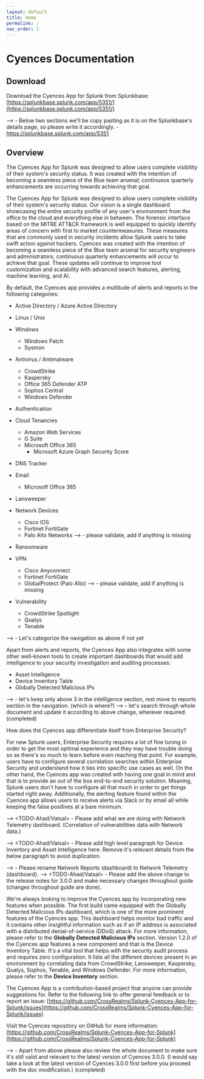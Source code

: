 ```yaml
---
layout: default
title: Home
permalink: /
nav_order: 1
---
```


# Cyences Documentation

## Download
Download the Cyences App for Splunk from Splunkbase: [https://splunkbase.splunk.com/app/5351/](https://splunkbase.splunk.com/app/5351/)


--> <TODO-Ahad> - Below two sections we'll be copy pasting as it is on the Splunkbase's details page, so please write it accordingly. - https://splunkbase.splunk.com/app/5351

## Overview
The Cyences App for Splunk was designed to allow users complete visibility of their system's security status. It was created with the intention of becoming a seamless piece of the Blue team arsenal; continuous quarterly enhancements are occurring towards achieving that goal.

The Cyences App for Splunk was designed to allow users complete visibility of their system's security status. Our vision is a single dashboard showcasing the entire security profile of any user's environment from the office to the cloud and everything else in between. The forensic interface based on the MITRE ATT&CK framework is well equipped to quickly identify areas of concern with first to market countermeasures. These measures that are commonly used in security incidents allow Splunk users to take swift action against hackers. Cyences was created with the intention of becoming a seamless piece of the Blue team arsenal for security engineers and administrators; continuous quarterly enhancements will occur to achieve that goal. These updates will continue to improve tool customization and scalability with advanced search features, alerting, machine learning, and AI. 

By default, the Cyences app provides a multitude of alerts and reports in the following categories:

* Active Directory / Azure Active Directory 
* Linux / Unix 
* Windows
    * Windows Patch
    * Sysmon

* Antivirus / Antimalware
    * CrowdStrike  
    * Kaspersky
    * Office 365 Defender ATP
    * Sophos Central
    * Windows Defender 

* Authentication 

* Cloud Tenancies
    * Amazon Web Services 
    * G Suite
    * Microsoft Office 365
        * Microsoft Azure Graph Security Score

* DNS Tracker

* Email
    * Microsoft Office 365

* Lansweeper 

* Network Devices 
    * Cisco IOS
    * Fortinet FortiGate 
    * Palo Alto Networks
    --> <TODO-Mahir> - please validate, add if anything is missing

* Ransomware

* VPN
    * Cisco Anyconnect 
    * Fortinet FortiGate
    * GlobalProtect (Palo Alto)
    --> <TODO-Mahir> - please validate, add if anything is missing

* Vulnerability
    * CrowdStrike Spotlight
    * Qualys
    * Tenable 


--> <TODO-Mahir> - Let's categorize the navigation as above if not yet 


Apart from alerts and reports, the Cyences App also integrates with some other well-known tools to create important dashboards that would add intelligence to your security investigation and auditing processes:

* Asset Intelligence 
* Device Inventory Table
* Globally Detected Malicious IPs


--> <TODO-Mahir> - let's keep only above 3 in the intelligence section, rest move to reports section in the navigation. (which is where?)
--> <TODO-Ahad> - let's search through whole document and update it according to above change, wherever required. (completed)


How does the Cyences app differentiate itself from Enterprise Security?

For new Splunk users, Enterprise Security requires a lot of fine tuning in order to get the most optimal experience and they may have trouble doing so as there's so much to learn before even reaching that point. For example, users have to configure several correlation searches within Enterprise Security and understand how it ties into specific use cases as well. On the other hand, the Cyences app was created with having one goal in mind and that is to provide an out of the box end-to-end security solution. Meaning, Splunk users don't have to configure all that much in order to get things started right away. Additionally, the alerting feature found within the Cyences app allows users to receive alerts via Slack or by email all while keeping the false positives at a bare minimum.

--> <TODO-Ahad/Vatsal> - Please add what we are doing with Network Telemetry dashboard. (Correlation of vulnerabilities data with Network data.)

--> <TODO-Ahad/Vatsal> - Please add high level paragraph for Device Inventory and Asset Intelligence here. Remove it's relevant details from the below paragraph to avoid duplication.

--> <TODO-Mahir> - Please rename Network Reports (dashboard) to Network Telemetry (dashboard).
--> <TODO-Ahad/Vatsal> - Please add the above change to the release notes for 3.0.0 and make necessary changes throughout guide (changes throughout guide are done).

We're always looking to improve the Cyences app by incorporating new features when possible. The first build came equipped with the Globally Detected Malicious IPs dashboard, which is one of the more prominent features of the Cyences app. This dashboard helps monitor bad traffic and it contains other insightful information such as if an IP address is associated with a distributed denial-of-service (DDoS) attack. For more information, please refer to the **Globally Detected Malicious IPs** section. Version 1.2.0 of the Cyences app features a new component and that is the Device Inventory Table. It's a vital tool that helps with the security audit process and requires zero configuration. It lists all the different devices present in an environment by correlating data from CrowdStrike, Lansweeper, Kaspersky, Qualys, Sophos, Tenable, and Windows Defender. For more information, please refer to the **Device Inventory** section.

The Cyences App is a contribution-based project that anyone can provide suggestions for. Refer to the following link to offer general feedback or to report an issue: [https://github.com/CrossRealms/Splunk-Cyences-App-for-Splunk/issues](https://github.com/CrossRealms/Splunk-Cyences-App-for-Splunk/issues)

Visit the Cyences repository on GitHub for more information: [https://github.com/CrossRealms/Splunk-Cyences-App-for-Splunk](https://github.com/CrossRealms/Splunk-Cyences-App-for-Splunk)

--> <TODO> - Apart from above please also review the whole document to make sure it's still valid and relevant to the latest version of Cyences 3.0.0. (I would say take a look at the latest version of Cyences 3.0.0 first before you proceed with the doc modification.) (completed)